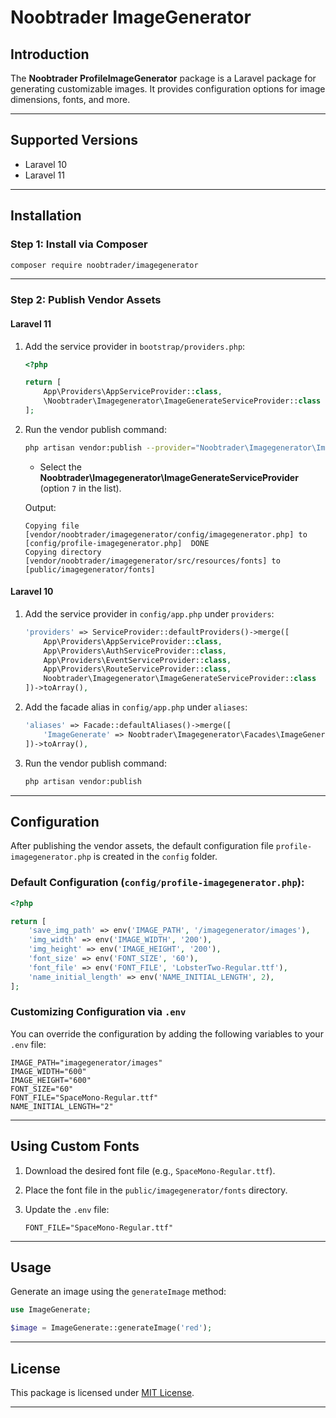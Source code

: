 # Noobtrader ImageGenerator

## Introduction
The **Noobtrader ProfileImageGenerator** package is a Laravel package for generating customizable images. It provides configuration options for image dimensions, fonts, and more.

---

## Supported Versions
- Laravel 10
- Laravel 11

---

## Installation

### Step 1: Install via Composer
```bash
composer require noobtrader/imagegenerator
```

---

### Step 2: Publish Vendor Assets
#### Laravel 11

1. Add the service provider in `bootstrap/providers.php`:

   ```php
   <?php

   return [
       App\Providers\AppServiceProvider::class,
       \Noobtrader\Imagegenerator\ImageGenerateServiceProvider::class
   ];
   ```

2. Run the vendor publish command:

   ```bash
   php artisan vendor:publish --provider="Noobtrader\Imagegenerator\ImageGenerateServiceProvider"
   ```
   - Select the **Noobtrader\Imagegenerator\ImageGenerateServiceProvider** (option `7` in the list).

   Output:
   ```
   Copying file [vendor/noobtrader/imagegenerator/config/imagegenerator.php] to [config/profile-imagegenerator.php]  DONE
   Copying directory [vendor/noobtrader/imagegenerator/src/resources/fonts] to [public/imagegenerator/fonts]
   ```

#### Laravel 10

1. Add the service provider in `config/app.php` under `providers`:

   ```php
   'providers' => ServiceProvider::defaultProviders()->merge([
       App\Providers\AppServiceProvider::class,
       App\Providers\AuthServiceProvider::class,
       App\Providers\EventServiceProvider::class,
       App\Providers\RouteServiceProvider::class,
       Noobtrader\Imagegenerator\ImageGenerateServiceProvider::class
   ])->toArray(),
   ```

2. Add the facade alias in `config/app.php` under `aliases`:

   ```php
   'aliases' => Facade::defaultAliases()->merge([
       'ImageGenerate' => Noobtrader\Imagegenerator\Facades\ImageGenerateFacade::class
   ])->toArray(),
   ```

3. Run the vendor publish command:

   ```bash
   php artisan vendor:publish
   ```

---

## Configuration

After publishing the vendor assets, the default configuration file `profile-imagegenerator.php` is created in the `config` folder.

### Default Configuration (`config/profile-imagegenerator.php`):
```php
<?php

return [
    'save_img_path' => env('IMAGE_PATH', '/imagegenerator/images'),
    'img_width' => env('IMAGE_WIDTH', '200'),
    'img_height' => env('IMAGE_HEIGHT', '200'),
    'font_size' => env('FONT_SIZE', '60'),
    'font_file' => env('FONT_FILE', 'LobsterTwo-Regular.ttf'),
    'name_initial_length' => env('NAME_INITIAL_LENGTH', 2),
];
```

### Customizing Configuration via `.env`
You can override the configuration by adding the following variables to your `.env` file:
```env
IMAGE_PATH="imagegenerator/images"
IMAGE_WIDTH="600"
IMAGE_HEIGHT="600"
FONT_SIZE="60"
FONT_FILE="SpaceMono-Regular.ttf"
NAME_INITIAL_LENGTH="2"
```

---

## Using Custom Fonts

1. Download the desired font file (e.g., `SpaceMono-Regular.ttf`).
2. Place the font file in the `public/imagegenerator/fonts` directory.
3. Update the `.env` file:

   ```env
   FONT_FILE="SpaceMono-Regular.ttf"
   ```

---

## Usage

Generate an image using the `generateImage` method:

```php
use ImageGenerate;

$image = ImageGenerate::generateImage('red');
```

---

## License
This package is licensed under [MIT License](LICENSE).

---

